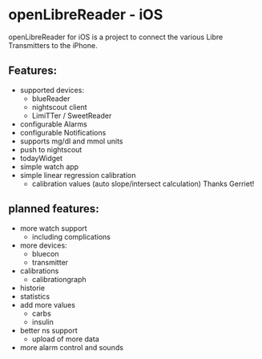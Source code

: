 #  openLibreReader - iOS

openLibreReader for iOS is a project to connect the various Libre Transmitters to the iPhone.

## Features:
- supported devices:
    - blueReader
    - nightscout client
    - LimiTTer / SweetReader
- configurable Alarms
- configurable Notifications
- supports mg/dl and mmol units
- push to nightscout
- todayWidget
- simple watch app
- simple linear regression calibration
    - calibration values (auto slope/intersect calculation) Thanks Gerriet!

## planned features:
- more watch support
    - including complications
- more devices:
    - bluecon
    - transmitter
- calibrations
    - calibrationgraph
- historie
- statistics
- add more values
    - carbs
    - insulin
- better ns support
    - upload of more data
- more alarm control and sounds
